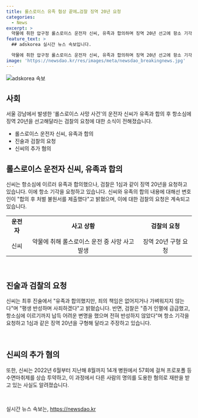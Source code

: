 ```yaml
---
title: 롤스로이스 유족 협상 끝에…검찰 징역 20년 요청
categories:
  - News
excerpt: >
  약물에 취한 압구정 롤스로이스 운전자 신씨, 유족과 합의하며 징역 20년 선고에 항소 기각 요청 - 압구정 롤스로이스 사고 운전자 신씨가 항소심에 이르러 유족과 합의하였지만, 검찰은 1심과 동일한 징역 20년을 요청하고, 항소를 기각하며 변명이 납득 어렵고 반성이 없다고 주장했다. 사고 당시 약물을 복용한 혐의가 있었으며, 이에 대해 유족과 합의하였지만, 신씨는 죄의 가벼움을 안다며 최후 진술에서 반성하겠다고 전했다.
feature_text: >
  ## adskorea 실시간 뉴스 속보입니다.

  약물에 취한 압구정 롤스로이스 운전자 신씨, 유족과 합의하며 징역 20년 선고에 항소 기각 요청 - 압구정 롤스로이스 사고 운전자 신씨가 항소심에 이르러 유족과 합의하였지만, 검찰은 1심과 동일한 징역 20년을 요청하고, 항소를 기각하며 변명이 납득 어렵고 반성이 없다고 주장했다. 사고 당시 약물을 복용한 혐의가 있었으며, 이에 대해 유족과 합의하였지만, 신씨는 죄의 가벼움을 안다며 최후 진술에서 반성하겠다고 전했다.
image: 'https://newsdao.kr/res/images/meta/newsdao_breakingnews.jpg'
---
```


<p><img src="https://newsdao.kr/res/images/meta/newsdao_breakingnews.jpg" alt="adskorea 속보" /></p>

<h2 data-ke-size="size26">사회</h2>

<p data-ke-size="size16">서울 강남에서 발생한 '롤스로이스 사망 사건'의 운전자 신씨가 유족과 합의 후 항소심에 징역 20년을 선고해달라는 검찰의 요청에 대한 소식이 전해졌습니다.</p>

<ul>
    <li>롤스로이스 운전자 신씨, 유족과 합의</li>
    <li>진술과 검찰의 요청</li>
    <li>신씨의 추가 혐의</li>
</ul>

<h2 data-ke-size="size26">롤스로이스 운전자 신씨, 유족과 합의</h2>

<p data-ke-size="size16">신씨는 항소심에 이르러 유족과 합의했으나, 검찰은 1심과 같이 징역 20년을 요청하고 있습니다. 이에 항소 기각을 요청하고 있습니다. 신씨와 유족의 합의 내용에 대해선 변호인이 "합의 후 처벌 불원서를 제출했다"고 밝혔으며, 이에 대한 검찰의 요청은 계속되고 있습니다.</p>

<table>
    <tr>
        <td style="text-align: center; height: 17px;"><b>운전자</b></td>
        <td style="text-align: center; height: 17px;"><b>사고 상황</b></td>
        <td style="text-align: center; height: 17px;"><b>검찰의 요청</b></td>
    </tr>
    <tr>
        <td style="text-align: center; height: 17px;">신씨</td>
        <td style="text-align: center; height: 17px;">약물에 취해 롤스로이스 운전 중 사망 사고 발생</td>
        <td style="text-align: center; height: 17px;">징역 20년 구형 요청</td>
    </tr>
</table>

<p data-ke-size="size16">&nbsp;</p>

<h2 data-ke-size="size26">진술과 검찰의 요청</h2>

<p data-ke-size="size16">신씨는 최후 진술에서 "유족과 합의했지만, 죄의 책임은 없어지거나 가벼워지지 않는다"며 "평생 반성하며 사죄하겠다"고 밝혔습니다. 반면, 검찰은 "증거 인멸에 급급했고, 항소심에 이르기까지 납득 어려운 변명을 했으며 전혀 반성하지 않았다"며 항소 기각을 요청하고 1심과 같은 징역 20년을 구형해 달라고 주장하고 있습니다.</p>

<p data-ke-size="size16">&nbsp;</p>

<h2 data-ke-size="size26">신씨의 추가 혐의</h2>

<p data-ke-size="size16">또한, 신씨는 2022년 6월부터 지난해 8월까지 14개 병원에서 57회에 걸쳐 프로포폴 등 수면마취제를 상습 투약하고, 이 과정에서 다른 사람의 명의를 도용한 혐의로 재판을 받고 있는 사실도 알려졌습니다.</p>

<p data-ke-size="size16">&nbsp;</p>
실시간 뉴스 속보는, <a href="https://newsdao.kr" rel="dofollow">https://newsdao.kr</a>


